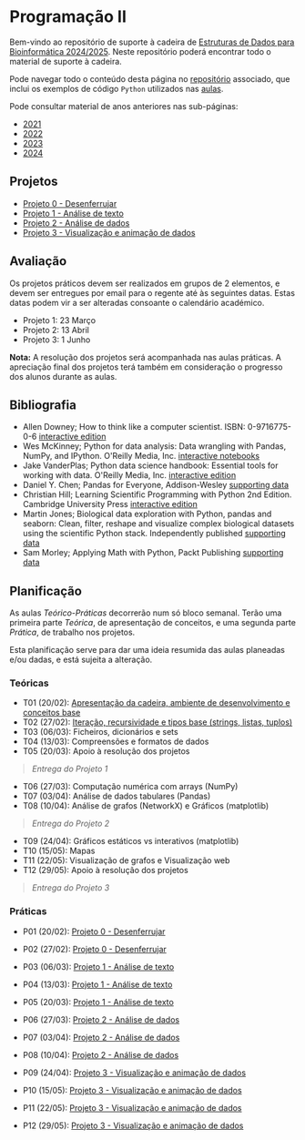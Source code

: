 # Programação II

Bem-vindo ao repositório de suporte à cadeira de [Estruturas de Dados para Bioinformática 2024/2025](https://sigarra.up.pt/fcup/pt/ucurr_geral.ficha_uc_view?pv_ocorrencia_id=548141).
Neste repositório poderá encontrar todo o material de suporte à cadeira.

Pode navegar todo o conteúdo desta página no [repositório](https://github.com/hpacheco/progii) associado, que inclui os exemplos de código `Python` utilizados nas [aulas](https://github.com/hpacheco/progii/tree/master/scripts/aulas).

Pode consultar material de anos anteriores nas sub-páginas:

* [2021](2021/)
* [2022](2022/)
* [2023](2023/)
* [2024](2024/)

## Projetos

* [Projeto 0 - Desenferrujar](projetos/Projeto0.md)
* [Projeto 1 - Análise de texto](projetos/Projeto1.md)
* [Projeto 2 - Análise de dados](projetos/Projeto2.md)
* [Projeto 3 - Visualização e animação de dados](projetos/Projeto3.md)

## Avaliação

Os projetos práticos devem ser realizados em grupos de 2 elementos, e devem ser entregues por email para o regente até às seguintes datas.
Estas datas podem vir a ser alteradas consoante o calendário académico.

* Projeto 1: 23 Março
* Projeto 2: 13 Abril
* Projeto 3: 1 Junho

**Nota:** A resolução dos projetos será acompanhada nas aulas práticas. A apreciação final dos projetos terá também em consideração o progresso dos alunos durante as aulas.

## Bibliografia

- Allen Downey; How to think like a computer scientist. ISBN: 0-9716775-0-6 [interactive edition](https://runestone.academy/runestone/books/published/thinkcspy/index.html) 
- Wes McKinney; Python for data analysis: Data wrangling with Pandas, NumPy, and IPython. O'Reilly Media, Inc. [interactive notebooks](https://github.com/wesm/pydata-book)
- Jake VanderPlas; Python data science handbook: Essential tools for working with data. O'Reilly Media, Inc. [interactive edition](https://jakevdp.github.io/PythonDataScienceHandbook/)
- Daniel Y. Chen; Pandas for Everyone, Addison-Wesley [supporting data](https://github.com/chendaniely/pandas_for_everyone)
- Christian Hill; Learning Scientific Programming with Python 2nd Edition. Cambridge University Press [interactive edition](https://scipython.com/book2/)
- Martin Jones; Biological data exploration with Python, pandas and seaborn: Clean, filter, reshape and visualize complex biological datasets using the scientific Python stack. Independently published [supporting data](https://pythonforbiologists.com/)
- Sam Morley; Applying Math with Python, Packt Publishing [supporting data](https://github.com/PacktPublishing/Applying-Math-with-Python)

## Planificação

As aulas *Teórico-Práticas* decorrerão num só bloco semanal. Terão uma primeira parte *Teórica*, de apresentação de conceitos, e uma segunda parte *Prática*, de trabalho nos projetos.

Esta planificação serve para dar uma ideia resumida das aulas planeadas e/ou dadas, e está sujeita a alteração.

### Teóricas

* T01 (20/02): [Apresentação da cadeira, ambiente de desenvolvimento e conceitos base](slides/t01.pdf)
* T02 (27/02): [Iteração, recursividade e tipos base (strings, listas, tuplos)](slides/t02.pdf)
* T03 (06/03): Ficheiros, dicionários e sets
* T04 (13/03): Compreensões e formatos de dados
* T05 (20/03): Apoio à resolução dos projetos

> *Entrega do Projeto 1*

* T06 (27/03): Computação numérica com arrays (NumPy)
* T07 (03/04): Análise de dados tabulares (Pandas)
* T08 (10/04): Análise de grafos (NetworkX) e Gráficos (matplotlib)

> *Entrega do Projeto 2*

* T09 (24/04): Gráficos estáticos vs interativos (matplotlib)
* T10 (15/05): Mapas
* T11 (22/05): Visualização de grafos e Visualização web
* T12 (29/05): Apoio à resolução dos projetos

> *Entrega do Projeto 3*

### Práticas

* P01 (20/02): [Projeto 0 - Desenferrujar](projetos/Projeto0.md)
* P02 (27/02): [Projeto 0 - Desenferrujar](projetos/Projeto0.md)
* P03 (06/03): [Projeto 1 - Análise de texto](projetos/Projeto1.md)
* P04 (13/03): [Projeto 1 - Análise de texto](projetos/Projeto1.md)
* P05 (20/03): [Projeto 1 - Análise de texto](projetos/Projeto1.md)

* P06 (27/03): [Projeto 2 - Análise de dados](projetos/Projeto2.md)
* P07 (03/04): [Projeto 2 - Análise de dados](projetos/Projeto2.md)
* P08 (10/04): [Projeto 2 - Análise de dados](projetos/Projeto2.md)

* P09 (24/04): [Projeto 3 - Visualização e animação de dados](projetos/Projeto3.md)
* P10 (15/05): [Projeto 3 - Visualização e animação de dados](projetos/Projeto3.md)
* P11 (22/05): [Projeto 3 - Visualização e animação de dados](projetos/Projeto3.md)
* P12 (29/05): [Projeto 3 - Visualização e animação de dados](projetos/Projeto3.md)

